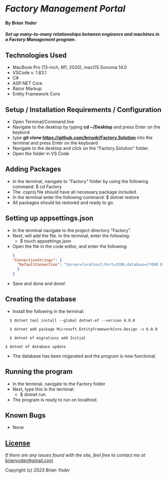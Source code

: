 # _Factory Management Portal_

#### By _**Brian Yoder**_

#### _Set up many-to-many relationships between engineers and machines in a Factory Management program._

## Technologies Used

* MacBook Pro (13-inch, M1, 2020), macOS Sonoma 14.0
* VSCode v. 1.83.1
* C#
* ASP.NET Core
* Razor Markup
* Entity Framework Core


## Setup / Installation Requirements / Configuration

* Open Terminal/Command line
* Navigate to the desktop by typing **cd ~/Desktop** and press Enter on the keybord
* type **git clone https://github.com/brnydr/Factory.Solution** into the terminal and press Enter on the keyboard
* Navigate to the desktop and click on the "Factory.Solution" folder.
* Open the folder in VS Code


## Adding Packages

* In the terminal, navigate to "Factory" folder by using the following command: $ cd Factory
* The .csproj file should have all necessary package included. 
* In the terminal enter the following command: $ dotnet restore
* All packages should be restored and ready to go.

## Setting up appsettings.json
* In the terminal navigate to the project directory "Factory".
* Next, will add the file. In the terminal, enter the following:
  - $ touch appsettings.json
* Open the file in the code editor, and enter the following:
  ```json
  {
  "ConnectionStrings": {
    "DefaultConnection": "Server=localhost;Port=3306;database=[YOUR DATABASE NAME];uid=[YOUR USER ID];pwd=[YOUR PASSWORD];"
    }
  } 
  ```
* Save and done and done!

## Creating the database

* Install the following in the terminal:

```
  $ dotnet tool install --global dotnet-ef --version 6.0.0
```
```
  $ dotnet add package Microsoft.EntityFrameworkCore.Design -v 6.0.0
```
``` 
  $ dotnet ef migrations add Initial
```
```
$ dotnet ef database update
```
* The database has been migarated and the program is now functional. 



## Running the program
* In the terminal, navigate to the Factory folder
* Next, type this in the terminal:
  - $ dotnet run
* The program is ready to run on localhost. 

## Known Bugs

* None

## [License](https://mit-license.org/)

_If there are any issues found with the site, feel free to contact me at_ [brianyoder@gmail.com](brianyoder@gmail.com)

Copyright (c) _2023_ _Brian Yoder_